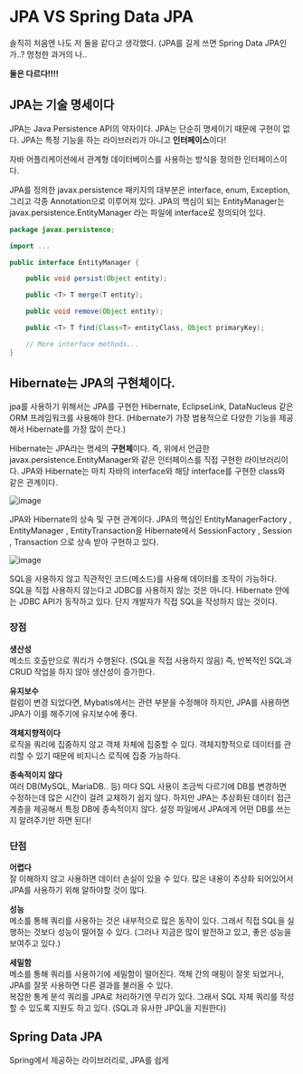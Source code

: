 # JPA VS Spring Data JPA
솔직히 처음엔 나도 저 둘을 같다고 생각했다. (JPA를 길게 쓰면 Spring Data JPA인가..? 멍청한 과거의 나..

**둘은 다르다!!!!**

## JPA는 기술 명세이다

 JPA는 Java Persistence API의 약자이다. JPA는 단순히 명세이기 때문에 구현이 없다. JPA는 특정 기능을 하는 라이브러리가 아니고 **인터페이스**이다!

 자바 어플리케이션에서 관계형 데이터베이스를 사용하는 방식을 정의한 인터페이스이다.
 
 JPA를 정의한 javax.persistence 패키지의 대부분은 interface, enum, Exception, 그리고 각종 Annotation으로 이루어져 있다. JPA의 핵심이 되는 EntityManager는 javax.persistence.EntityManager 라는 파일에 interface로 정의되어 있다.

~~~ java
package javax.persistence;

import ...

public interface EntityManager {

    public void persist(Object entity);

    public <T> T merge(T entity);

    public void remove(Object entity);

    public <T> T find(Class<T> entityClass, Object primaryKey);

    // More interface methods...
}
~~~

## Hibernate는 JPA의 구현체이다. 
jpa를 사용하기 위해서는 JPA를 구현한 Hibernate, EclipseLink, DataNucleus 같은 ORM 프레임워크를 사용해야 한다.
(Hibernate가 가장 범용적으로 다양한 기능을 제공해서 Hibernate를 가장 많이 쓴다.)

Hibernate는 JPA라는 명세의 **구현체**이다. 즉, 위에서 언급한 javax.persistence.EntityManager와 같은 인터페이스를 직접 구현한 라이브러리이다. 
JPA와 Hibernate는 마치 자바의 interface와 해당 interface를 구현한 class와 같은 관계이다. 

![image](https://user-images.githubusercontent.com/66578746/232967339-874551b7-275e-437d-b009-402052636f22.png)

JPA와 Hibernate의 상속 및 구현 관계이다.
JPA의 핵심인 EntityManagerFactory , EntityManager , EntityTransaction을
Hibernate에서 SessionFactory , Session , Transaction 으로 상속 받아 구현하고 있다.


![image](https://user-images.githubusercontent.com/66578746/232967315-c268f1ab-daa1-43ba-9142-f76cfeda99db.png)

SQL을 사용하지 않고 직관적인 코드(메소드)를 사용해 데이터를 조작이 가능하다.
SQL을 직접 사용하지 않는다고 JDBC를 사용하지 않는 것은 아니다.
Hibernate 안에는 JDBC API가 동작하고 있다. 단지 개발자가 직접 SQL을 작성하지 않는 것이다.
 
### 장점
**생산성** <br/>
메소드 호출만으로 쿼리가 수행된다. (SQL을 직접 사용하지 않음)
즉, 반복적인 SQL과 CRUD 작업을 하지 않아 생산성이 증가한다.

**유지보수**<br/>
컬럼이 변경 되었다면, Mybatis에서는 관련 부분을 수정해야 하지만, JPA를 사용하면 JPA가 이를 해주기에 유지보수에 좋다. 

**객체지향적이다**<br/>
로직을 쿼리에 집중하지 않고 객체 자체에 집중할 수 있다. 
객체지향적으로 데이터를 관리할 수 있기 때문에 비지니스 로직에 집중 가능하다.

**종속적이지 않다** <br/>
여러 DB(MySQL, MariaDB.. 등) 마다 SQL 사용이 조금씩 다르기에 DB를 변경하면 수정하는데 많은 시간이 걸려 교체하기 쉽지 않다.
하지만 JPA는 추상화된 데이터 접근 계층을 제공해서 특정 DB에 종속적이지 않다. 설정 파일에서 JPA에게 어떤 DB를 쓰는지 알려주기만 하면 된다!

### 단점

**어렵다** <br/>
잘 이해하지 않고 사용하면 데이터 손실이 있을 수 있다.
많은 내용이 추상화 되어있어서 JPA를 사용하기 위해 알하야할 것이 많다.

**성능** <br/>
메소를 통해 쿼리를 사용하는 것은 내부적으로 많은 동작이 있다. 
그래서 직접 SQL을 실행하는 것보다 성능이 떨어질 수 있다. (그러나 지금은 많이 발전하고 있고, 좋은 성능을 보여주고 있다.)

**세밀함** <br/>
메소를 통해 쿼리를 사용하기에 세밀함이 떨어진다.
객체 간의 매핑이 잘못 되었거나, JPA를 잘못 사용하면 다른 결과를 불러올 수 있다. <br/>
복잡한 통계 분석 쿼리를 JPA로 처리하기엔 무리가 있다. 
그래서 SQL 자체 쿼리를 작성할 수 있도록 지원도 하고 있다. (SQL과 유사한 JPQL을 지원한다)

## Spring Data JPA
Spring에서 제공하는 라이브러리로, JPA를 쉽게 

 
 
